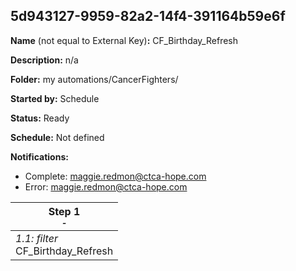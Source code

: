 ## 5d943127-9959-82a2-14f4-391164b59e6f

**Name** (not equal to External Key)**:** CF_Birthday_Refresh

**Description:** n/a

**Folder:** my automations/CancerFighters/

**Started by:** Schedule

**Status:** Ready

**Schedule:** Not defined

**Notifications:**

* Complete: maggie.redmon@ctca-hope.com
* Error: maggie.redmon@ctca-hope.com

| Step 1<br>_<small>-</small>_ |
| --- |
| _1.1: filter_<br>CF_Birthday_Refresh |
